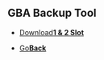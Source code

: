 ## GBA Backup Tool

<onebutton>
<ul>
            <li><a href="DSBF Dump.zip">Download<strong>1 & 2 Slot</strong></a></li>
            </ul>
<ul>
            <li><a href="../">Go<strong>Back</strong></a></li>
          </ul>
</onebutton>
